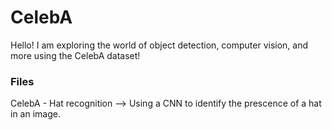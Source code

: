# CelebA
Hello! I am exploring the world of object detection, computer vision, and more using the CelebA dataset!

### Files
CelebA - Hat recognition --> Using a CNN to identify the prescence of a hat in an image.

